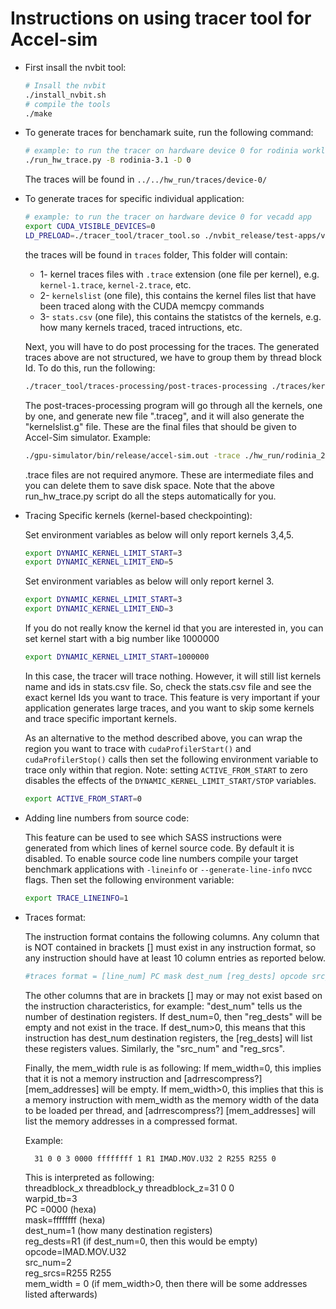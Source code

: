 # Instructions on using tracer tool for Accel-sim 

* First insall the nvbit tool:
    ```bash
    # Insall the nvbit
    ./install_nvbit.sh
    # compile the tools
    ./make
    ```
* To generate traces for benchamark suite, run the following command:
    ```bash
    # example: to run the tracer on hardware device 0 for rodinia workloads
    ./run_hw_trace.py -B rodinia-3.1 -D 0
    ```
    The traces will be found in `../../hw_run/traces/device-0/`

* To generate traces for specific individual application:
    ```bash
    # example: to run the tracer on hardware device 0 for vecadd app
    export CUDA_VISIBLE_DEVICES=0
    LD_PRELOAD=./tracer_tool/tracer_tool.so ./nvbit_release/test-apps/vectoradd/vectoradd
    ```
    the traces will be found in `traces` folder, This folder will contain:
    * 1- kernel traces files with `.trace` extension (one file per kernel), e.g. `kernel-1.trace`, `kernel-2.trace`, etc.
    * 2- `kernelslist` (one file), this contains the kernel files list that have been traced along with the CUDA memcpy commands
    * 3- `stats.csv` (one file), this contains the statistcs of the kernels, e.g. how many kernels traced, traced intructions, etc.

    Next, you will have to do post processing for the traces. The generated traces above are not structured, we have to group them by thread block Id. To do this, run the following:

    ```bash
    ./tracer_tool/traces-processing/post-traces-processing ./traces/kernelslist
    ```

    The post-traces-processing program will go through all the kernels, one by one, and generate new file ".traceg", and it will also generate the "kernelslist.g" file. These are the final files that should be given to Accel-Sim simulator. Example:

    ```bash
    ./gpu-simulator/bin/release/accel-sim.out -trace ./hw_run/rodinia_2.0-ft/9.1/backprop-rodinia-2.0-ft/4096___data_result_4096_txt/traces/kernelslist.g -config ./gpu-simulator/gpgpu-sim/configs/tested-cfgs/SM7_QV100/gpgpusim.config -config ./gpu-simulator/configs/tested-cfgs/SM7_QV100/trace.config
    ```

    .trace files are not required anymore. These are intermediate files and you can delete them to save disk space. 
    Note that the above run_hw_trace.py script do all the steps automatically for you.

* Tracing Specific kernels (kernel-based checkpointing):

    Set environment variables as below will only report kernels 3,4,5.
    ```bash
    export DYNAMIC_KERNEL_LIMIT_START=3
    export DYNAMIC_KERNEL_LIMIT_END=5
    ```

    Set environment variables as below will only report kernel 3.
    ```bash
    export DYNAMIC_KERNEL_LIMIT_START=3
    export DYNAMIC_KERNEL_LIMIT_END=3
    ```

    If you do not really know the kernel id that you are interested in, you can set kernel start with a big number like 1000000 
    ```bash
    export DYNAMIC_KERNEL_LIMIT_START=1000000
    ```
    In this case, the tracer will trace nothing. However, it will still list kernels name and ids in stats.csv file. So, check the stats.csv file and see the exact kernel Ids you want to trace. This feature is very important if your application generates large traces, and you want to skip some kernels and trace specific important kernels. 

    As an alternative to the method described above, you can wrap the region you want to trace with `cudaProfilerStart()` and `cudaProfilerStop()` calls then set the following environment variable to trace only within that region. Note: setting `ACTIVE_FROM_START` to zero disables the effects of the `DYNAMIC_KERNEL_LIMIT_START/STOP` variables.
    ```bash
    export ACTIVE_FROM_START=0
    ```

* Adding line numbers from source code:

    This feature can be used to see which SASS instructions were generated from which lines of kernel source code. By default it is disabled.
    To enable source code line numbers compile your target benchmark applications with `-lineinfo` or `--generate-line-info` nvcc flags. Then set the following environment variable:
    ```bash
    export TRACE_LINEINFO=1
    ```

* Traces format:

    The instruction format contains the following columns. Any column that is NOT contained in brackets [] must exist in any instruction format, so any instruction should have at least 10 column entries as reported below. 
    
    ```bash
    #traces format = [line_num] PC mask dest_num [reg_dests] opcode src_num [reg_srcs] mem_width [adrrescompress?] [mem_addresses]
    ```
    
    The other columns that are in brackets [] may or may not exist based on the instruction characteristics, for example:
    "dest_num" tells us the number of destination registers.
    If dest_num=0, then "reg_dests" will be empty and not exist in the trace.
    If dest_num>0, this means that this instruction has dest_num destination registers, the [reg_dests] will list these registers values. 
	Similarly, the "src_num" and "reg_srcs".

    Finally, the mem_width rule is as following:
    If mem_width=0, this implies that it is not a memory instruction and [adrrescompress?] [mem_addresses] will be empty.
    If mem_width>0, this implies that this is a memory instruction with mem_width as the memory width of the data to be loaded per thread, and [adrrescompress?] [mem_addresses] will list the memory addresses in a compressed format.

    Example: 


		31 0 0 3 0000 ffffffff 1 R1 IMAD.MOV.U32 2 R255 R255 0


    This is interpreted as following: <br />
    threadblock_x threadblock_y threadblock_z=31 0 0 <br />
    warpid_tb=3 <br />
    PC =0000 (hexa) <br />
    mask=ffffffff (hexa) <br />
    dest_num=1 (how many destination registers) <br />
    reg_dests=R1 (if dest_num=0, then this would be empty) <br />
    opcode=IMAD.MOV.U32  <br />
    src_num=2  <br />
    reg_srcs=R255 R255  <br />
    mem_width = 0 (if mem_width>0, then there will be some addresses listed afterwards) <br />


